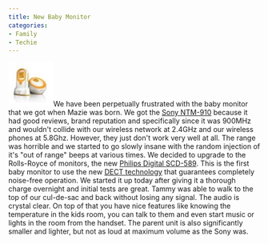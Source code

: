 ```yaml
---
title: New Baby Monitor
categories:
- Family
- Techie
---
```


[![philipsscd589.jpg](/assets/posts/2007/philipsscd5891.jpg)](http://www.consumer.philips.com/consumer/catalog/product.jsp?language=en&country=US&catalogType=CONSUMER&productId=SCD589_54_US_CONSUMER)We have been perpetually frustrated with the baby monitor that we got when Mazie was born. We got the [Sony NTM-910](http://www.sonystyle.com/is-bin/+INTERSHOP.enfinity/eCS/Store/en/-/USD/SY_DisplayProductInformation-Print?ProductSKU=NTM910) because it had good reviews, brand reputation and specifically since it was 900MHz and wouldn't collide with our wireless network at 2.4GHz and our wireless phones at 5.8Ghz. However, they just don't work very well at all. The range was horrible and we started to go slowly insane with the random injection of it's "out of range" beeps at various times.
We decided to upgrade to the Rolls-Royce of monitors, the new [Philips Digital SCD-589](http://www.consumer.philips.com/consumer/catalog/product.jsp?language=en&country=US&catalogType=CONSUMER&productId=SCD589_54_US_CONSUMER). This is the first baby monitor to use the new [DECT technology](http://en.wikipedia.org/wiki/DECT) that guarantees completely noise-free operation. We started it up today after giving it a thorough charge overnight and initial tests are great. Tammy was able to walk to the top of our cul-de-sac and back without losing any signal. The audio is crystal clear. On top of that you have nice features like knowing the temperature in the kids room, you can talk to them and even start music or lights in the room from the handset. The parent unit is also significantly smaller and lighter, but not as loud at maximum volume as the Sony was.
